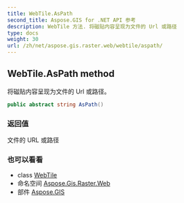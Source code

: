 ```yaml
---
title: WebTile.AsPath
second_title: Aspose.GIS for .NET API 参考
description: WebTile 方法. 将磁贴内容呈现为文件的 Url 或路径
type: docs
weight: 30
url: /zh/net/aspose.gis.raster.web/webtile/aspath/
---
```

## WebTile.AsPath method

将磁贴内容呈现为文件的 Url 或路径。

```csharp
public abstract string AsPath()
```

### 返回值

文件的 URL 或路径

### 也可以看看

* class [WebTile](../)
* 命名空间 [Aspose.Gis.Raster.Web](../../webtile/)
* 部件 [Aspose.GIS](../../../)


